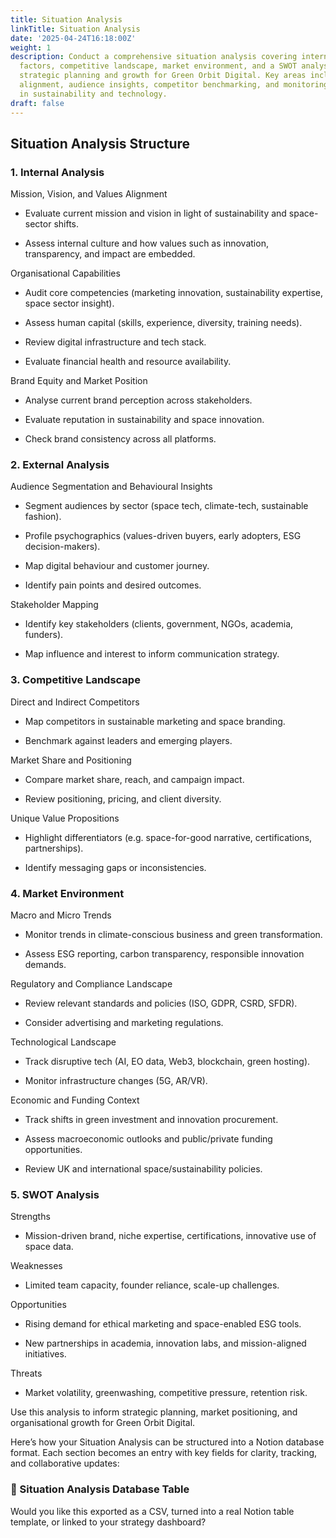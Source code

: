 ```yaml
---
title: Situation Analysis
linkTitle: Situation Analysis
date: '2025-04-24T16:18:00Z'
weight: 1
description: Conduct a comprehensive situation analysis covering internal and external
  factors, competitive landscape, market environment, and a SWOT analysis to inform
  strategic planning and growth for Green Orbit Digital. Key areas include mission
  alignment, audience insights, competitor benchmarking, and monitoring macro trends
  in sustainability and technology.
draft: false
---
```



## Situation Analysis Structure

### 1. Internal Analysis

Mission, Vision, and Values Alignment

- Evaluate current mission and vision in light of sustainability and space-sector shifts.

- Assess internal culture and how values such as innovation, transparency, and impact are embedded.

Organisational Capabilities

- Audit core competencies (marketing innovation, sustainability expertise, space sector insight).

- Assess human capital (skills, experience, diversity, training needs).

- Review digital infrastructure and tech stack.

- Evaluate financial health and resource availability.

Brand Equity and Market Position

- Analyse current brand perception across stakeholders.

- Evaluate reputation in sustainability and space innovation.

- Check brand consistency across all platforms.

<!-- Unsupported block type: divider -->

### 2. External Analysis

Audience Segmentation and Behavioural Insights

- Segment audiences by sector (space tech, climate-tech, sustainable fashion).

- Profile psychographics (values-driven buyers, early adopters, ESG decision-makers).

- Map digital behaviour and customer journey.

- Identify pain points and desired outcomes.

Stakeholder Mapping

- Identify key stakeholders (clients, government, NGOs, academia, funders).

- Map influence and interest to inform communication strategy.

<!-- Unsupported block type: divider -->

### 3. Competitive Landscape

Direct and Indirect Competitors

- Map competitors in sustainable marketing and space branding.

- Benchmark against leaders and emerging players.

Market Share and Positioning

- Compare market share, reach, and campaign impact.

- Review positioning, pricing, and client diversity.

Unique Value Propositions

- Highlight differentiators (e.g. space-for-good narrative, certifications, partnerships).

- Identify messaging gaps or inconsistencies.

<!-- Unsupported block type: divider -->

### 4. Market Environment

Macro and Micro Trends

- Monitor trends in climate-conscious business and green transformation.

- Assess ESG reporting, carbon transparency, responsible innovation demands.

Regulatory and Compliance Landscape

- Review relevant standards and policies (ISO, GDPR, CSRD, SFDR).

- Consider advertising and marketing regulations.

Technological Landscape

- Track disruptive tech (AI, EO data, Web3, blockchain, green hosting).

- Monitor infrastructure changes (5G, AR/VR).

Economic and Funding Context

- Track shifts in green investment and innovation procurement.

- Assess macroeconomic outlooks and public/private funding opportunities.

- Review UK and international space/sustainability policies.

<!-- Unsupported block type: divider -->

### 5. SWOT Analysis

Strengths

- Mission-driven brand, niche expertise, certifications, innovative use of space data.

Weaknesses

- Limited team capacity, founder reliance, scale-up challenges.

Opportunities

- Rising demand for ethical marketing and space-enabled ESG tools.

- New partnerships in academia, innovation labs, and mission-aligned initiatives.

Threats

- Market volatility, greenwashing, competitive pressure, retention risk.

<!-- Unsupported block type: divider -->

Use this analysis to inform strategic planning, market positioning, and organisational growth for Green Orbit Digital.



Here’s how your Situation Analysis can be structured into a Notion database format. Each section becomes an entry with key fields for clarity, tracking, and collaborative updates:

<!-- Unsupported block type: divider -->

### 🧭 Situation Analysis Database Table

<!-- Unsupported block type: child_database -->

<!-- Unsupported block type: divider -->

Would you like this exported as a CSV, turned into a real Notion table template, or linked to your strategy dashboard?